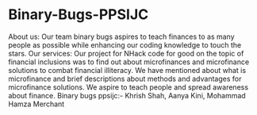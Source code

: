 # Binary-Bugs-PPSIJC

About us: Our team binary bugs aspires to teach finances to as many people as possible while enhancing our coding knowledge to touch the stars.
Our services: Our project for NHack code for good on the topic of financial inclusions was to find out about microfinances and microfinance solutions to combat financial illiteracy. We have mentioned about what is microfinance and brief descriptions about methods and advantages for microfinance solutions. We aspire to teach people and spread awareness about finance. 
Binary bugs ppsijc:- Khrish Shah, Aanya Kini, Mohammad Hamza Merchant
